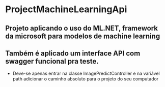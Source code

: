 # ProjectMachineLearningApi

## Projeto aplicando o uso do ML.NET, framework da microsoft para modelos de machine learning
## Também é aplicado um interface API com swagger funcional pra teste.

* Deve-se apenas entrar na classe ImagePredictController e na variável path adicionar o caminho absoluto para o projeto do seu computador

